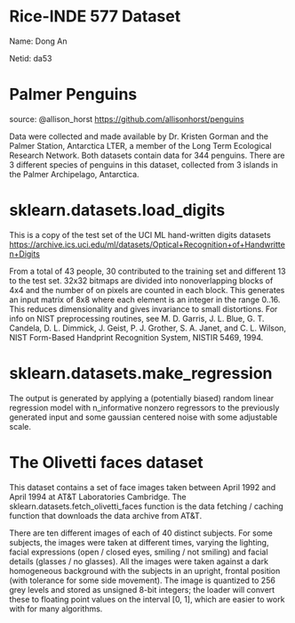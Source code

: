 # Rice-INDE 577 Dataset

Name: Dong An

Netid: da53




# Palmer Penguins

source: @allison_horst https://github.com/allisonhorst/penguins

Data were collected and made available by Dr. Kristen Gorman and the Palmer Station, Antarctica LTER, a member of the Long Term Ecological Research Network. Both datasets contain data for 344 penguins. There are 3 different species of penguins in this dataset, collected from 3 islands in the Palmer Archipelago, Antarctica.

# sklearn.datasets.load_digits

This is a copy of the test set of the UCI ML hand-written digits datasets https://archive.ics.uci.edu/ml/datasets/Optical+Recognition+of+Handwritten+Digits

From a total of 43 people, 30 contributed to the training set and different 13 to the test set. 32x32 bitmaps are divided into nonoverlapping blocks of 4x4 and the number of on pixels are counted in each block. This generates an input matrix of 8x8 where each element is an integer in the range 0..16. This reduces dimensionality and gives invariance to small distortions.
For info on NIST preprocessing routines, see M. D. Garris, J. L. Blue, G. T. Candela, D. L. Dimmick, J. Geist, P. J. Grother, S. A. Janet, and C. L. Wilson, NIST Form-Based Handprint Recognition System, NISTIR 5469, 1994.

# sklearn.datasets.make_regression

The output is generated by applying a (potentially biased) random linear regression model with n_informative nonzero regressors to the previously generated input and some gaussian centered noise with some adjustable scale.

# The Olivetti faces dataset

This dataset contains a set of face images taken between April 1992 and April 1994 at AT&T Laboratories Cambridge. The sklearn.datasets.fetch_olivetti_faces function is the data fetching / caching function that downloads the data archive from AT&T.

There are ten different images of each of 40 distinct subjects. For some subjects, the images were taken at different times, varying the lighting, facial expressions (open / closed eyes, smiling / not smiling) and facial details (glasses / no glasses). All the images were taken against a dark homogeneous background with the subjects in an upright, frontal position (with tolerance for some side movement).
The image is quantized to 256 grey levels and stored as unsigned 8-bit integers; the loader will convert these to floating point values on the interval [0, 1], which are easier to work with for many algorithms.

